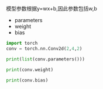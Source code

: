 模型参数根据y=wx+b,因此参数包括w,b

- parameters
- weight
- bias


```py
import torch
conv = torch.nn.Conv2d(2,4,2)

print(list(conv.parameters()))

print(conv.weight)

print(conv.bias)
```
